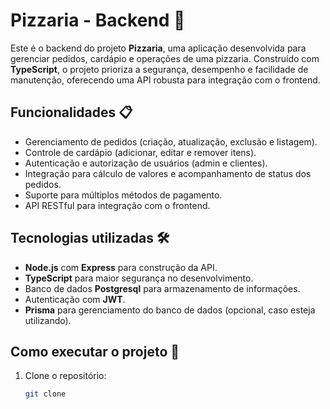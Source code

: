 # Pizzaria - Backend 🍕

Este é o backend do projeto **Pizzaria**, uma aplicação desenvolvida para gerenciar pedidos, cardápio e operações de uma pizzaria. Construído com **TypeScript**, o projeto prioriza a segurança, desempenho e facilidade de manutenção, oferecendo uma API robusta para integração com o frontend.

## Funcionalidades 📋
- Gerenciamento de pedidos (criação, atualização, exclusão e listagem).
- Controle de cardápio (adicionar, editar e remover itens).
- Autenticação e autorização de usuários (admin e clientes).
- Integração para cálculo de valores e acompanhamento de status dos pedidos.
- Suporte para múltiplos métodos de pagamento.
- API RESTful para integração com o frontend.

## Tecnologias utilizadas 🛠️
- **Node.js** com **Express** para construção da API.
- **TypeScript** para maior segurança no desenvolvimento.
- Banco de dados **Postgresql** para armazenamento de informações.
- Autenticação com **JWT**.
- **Prisma** para gerenciamento do banco de dados (opcional, caso esteja utilizando).

## Como executar o projeto 🚀
1. Clone o repositório:
   ```bash
   git clone 
